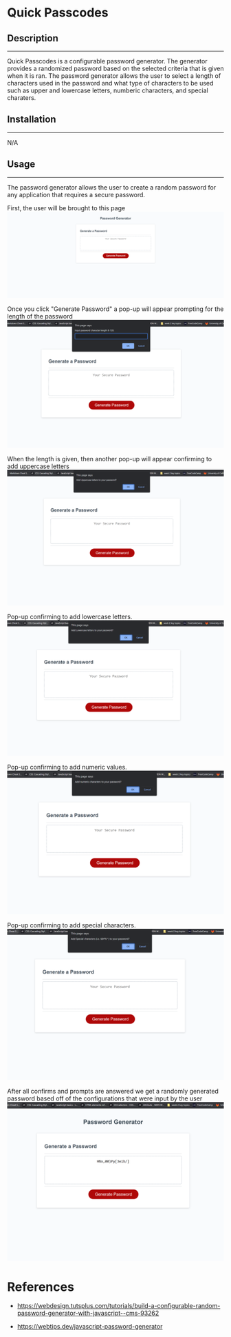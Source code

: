 # Quick Passcodes


## Description
---
Quick Passcodes is a configurable password generator. The generator provides a randomized password based on the selected criteria that is given when it is ran. The password generator allows the user to select a length of characters used in the password and what type of characters to be used such as upper and lowercase letters, numberic characters, and special charaters.

## Installation
---
N/A

## Usage
---
The password generator allows the user to create a random password for any application that requires a secure password.

First, the user will be brought to this page
![image](Develop/images/01-passcode.png)

Once you click "Generate Password" a pop-up will appear prompting for the length of the password
![image](Develop/images/02-passcode.png)

When the length is given, then another pop-up will appear confirming to add uppercase letters
![image](Develop/images/03-passcode.png)

Pop-up confirming to add lowercase letters.
![image](Develop/images/04-passcode.png)

 Pop-up confirming to add numeric values.
![image](Develop/images/05-passcode.png)

Pop-up confirming to add special characters.
![image](Develop/images/06-passcode.png)

After all confirms and prompts are answered we get a randomly generated password based off of the configurations that were input by the user
![image](Develop/images/07-passcode.png)

# References

- https://webdesign.tutsplus.com/tutorials/build-a-configurable-random-password-generator-with-javascript--cms-93262

- https://webtips.dev/javascript-password-generator
